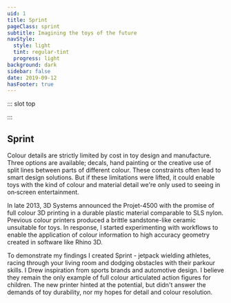 ```yaml
---
uid: 1
title: Sprint
pageClass: sprint
subtitle: Imagining the toys of the future
navStyle:
  style: light
  tint: regular-tint
  progress: light
background: dark
sidebar: false
date: 2019-09-12
hasFooter: true
---
```


::: slot top

<Stage-ProjectStage ctaLabel="none" ctaUrl="https://www.ecosia.org" rag="" ragTitle="rag-3" platform="Product"
description="I created action figures which are manufactured in durable, full colour 3D printed plastic.">

<template v-slot:visual-background>
  <figure class="full-screen">
    <Heros-ImageHero src="/images/makielab/sprint-header.jpg" alt="Ecosia mobile devices"/>
  </figure>
</template>

<template v-slot:platform>

Colour 3D printed action figures

</template>

<template v-slot:timeframe>

2014

</template>

<template v-slot:my-role>

Toy Designer

</template>

<template v-slot:team>

Individual project

</template>

</Stage-ProjectStage>

:::


<Content-TextSection rag="rag-4" columnOffset="title-offset" padding="is-initial">

## Sprint

Colour details are strictly limited by cost in toy design and manufacture. Three options are available; decals, hand painting or the creative use of split lines between parts of different colour. These constraints often lead to smart design solutions. But if these limitations were lifted, it could enable toys with the kind of colour and material detail we're only used to seeing in on&#8209;screen entertainment.

In late 2013, 3D Systems announced the Projet-4500 with the promise of full colour 3D printing in a durable plastic material comparable to SLS nylon. Previous colour printers produced a brittle sandstone-like ceramic unsuitable for toys. In response, I started experimenting with workflows to enable the application of colour information to high accuracy geometry created in software like Rhino 3D.

To demonstrate my findings I created Sprint - jetpack wielding athletes, racing through your living room and dodging obstacles with their parkour skills. I Drew inspiration from sports brands and automotive design. I believe they remain the only example of full colour articulated action figures for children. The new printer hinted at the potential, but didn't answer the demands of toy durability, nor my hopes for detail and colour resolution.


<!-- The same colour and material information could be used directly in the toy.

but I can equally imagine how much creative energy would be released if these limitations were lifted.

For the sake of cost and simplicity

It would enable closer alignment between children's digital entertainment and their toy representations.

My interest lay specifically in full colour 3D printing of durable plastics suitable for children's toys.


LEGO was an early adopter of the 3D printing as part of the toy development process.

I pioneered the use of 3D printing in the toy development process at Design by Touch. At LEGO I saw how creative energy was unleashed when designers have ready access to physical representations of what they're working on digitally. The speed of the process.

I kept up-to-date with developments in the 3D printing industry. Promise of democratisation of 3D printing with increasing affordability of desktop machines.

Colour 3D printing is quite common - statues etc. - but not with mechanically durable plastic suitable for children's toys with articulated joints or mechanisms.

3D Systems released a machine which purported to deliver on this promise.




Sadly, existing machine was too brittle and to this day there isn't a ubiquitous machine capable of meeting colour with mechanical stability. HP is getting there.
3D printing - as a designer with interest across digital and physical - very interesting. Still not quite there yet (like Wesen blurb though...)

Theme - rocket powered athletes racing through your living room and dodging obstacles with their parkour skills. Drawing inspiration from sports brands and automotive design.

a workflow whereby colour information could be

with applying colour information to meshes created

how the mechanical accuracy of 3D geometry created in industrial design and engineering modelling tools like Rhino 3D could be texture mapped in a similar fashion to 3D assets in the entertainment industry.


-->

<template v-slot:aside>

**Product** Colour 3D printed action figures

**Sector** Children's toys

**Timeframe** 2014

**Individual project**

</template>

</Content-TextSection>


<style lang="sass">

.sprint .stage-column .subtitle
  width: 82%

.sprint .section
  .grid-wrapper-content
    column-gap: 2em
    row-gap: 2em

.image.sprint-tall img
  height: auto
  bottom: 0
  top: auto

</style>


<Content-GridSection padding="is-large sprint">

  <template v-slot:grid>
    <figure class="image is-square">
      <img class="lazyload" data-src="/images/makielab/sprint-wip-rough.jpg" alt="3D modelling rough forms">
    </figure>
    <figure class="image is-square">
      <img class="lazyload" data-src="/images/makielab/sprint-wip-body.jpg" alt="3D modelling body WIP">
    </figure>
    <figure class="image is-square">
      <img class="lazyload" data-src="/images/makielab/sprint-wip-body-details.jpg" alt="3D modelling details">
    </figure>
    <figure class="image is-16by9 span-3 sprint-tall">
      <img class="lazyload sketch-group" data-src="/images/makielab/sketch-group.jpg" alt="Figure sketches">
    </figure>
    <figure class="image is-square">
      <img class="lazyload" data-src="/images/makielab/sprint-wip-sketch.jpg" alt="Character face sketch">
    </figure>
    <figure class="image is-square">
      <img class="lazyload" data-src="/images/makielab/sprint-wip-sculpt.jpg" alt="Face sculpt">
    </figure>
    <figure class="image is-square">
      <img class="lazyload" data-src="/images/makielab/sprint-wip-materials.jpg" alt="Face with materials">
    </figure>
    <figure class="image is-square span-2">
      <img class="lazyload" data-src="/images/makielab/render-group.jpg" alt="Render of figures">
    </figure>
    <figure class="image is-square span-2">
      <img class="lazyload" data-src="/images/makielab/render-action.jpg" alt="Render of figures in action">
    </figure>
    <figure class="image is-square span-2">
      <img class="lazyload" data-src="/images/makielab/photo-close.jpg" alt="Printed figures closeup">
    </figure>
  </template>

</Content-GridSection>
